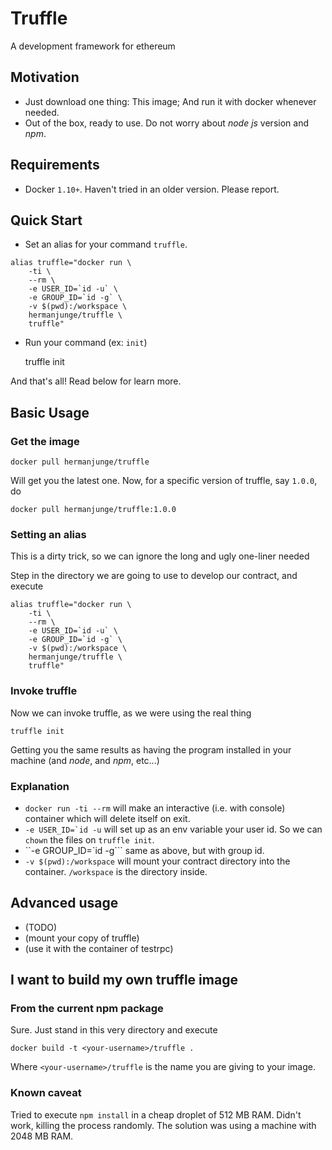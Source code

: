 # Truffle

A development framework for ethereum

## Motivation

* Just download one thing: This image; And run it with docker whenever needed.
* Out of the box, ready to use. Do not worry about _node js_ version and _npm_.

## Requirements

* Docker `1.10+`. Haven't tried in an older version. Please report.

## Quick Start

* Set an alias for your command `truffle`.

```
alias truffle="docker run \
    -ti \
    --rm \
    -e USER_ID=`id -u` \
    -e GROUP_ID=`id -g` \
    -v $(pwd):/workspace \
    hermanjunge/truffle \
    truffle"
```

* Run your command (ex: `init`)

    truffle init

And that's all! Read below for learn more.

## Basic Usage

### Get the image

    docker pull hermanjunge/truffle

Will get you the latest one. Now, for a specific version of truffle, say `1.0.0`, do

    docker pull hermanjunge/truffle:1.0.0

### Setting an alias

This is a dirty trick, so we can ignore the long and ugly one-liner needed

Step in the directory we are going to use to develop our contract, and execute

```
alias truffle="docker run \
    -ti \
    --rm \
    -e USER_ID=`id -u` \
    -e GROUP_ID=`id -g` \
    -v $(pwd):/workspace \
    hermanjunge/truffle \
    truffle"
```

### Invoke truffle

Now we can invoke truffle, as we were using the real thing

    truffle init

Getting you the same results as having the program installed in your machine (and _node_, and _npm_, etc...)

### Explanation

* `docker run -ti --rm` will make an interactive (i.e. with console) container which will delete itself on exit.
* ``-e USER_ID=`id -u`` will set up as an env variable your user id. So we can `chown` the files on `truffle init`.
* ``-e GROUP_ID=`id -g``` same as above, but with group id.
* `-v $(pwd):/workspace` will mount your contract directory into the container. `/workspace` is the directory inside.

## Advanced usage

* (TODO)
* (mount your copy of truffle)
* (use it with the container of testrpc)

## I want to build my own truffle image

### From the current npm package

Sure. Just stand in this very directory and execute

    docker build -t <your-username>/truffle .

Where `<your-username>/truffle` is the name you are giving to your image.

### Known caveat

Tried to execute `npm install` in a cheap droplet of 512 MB RAM. Didn't work,
killing the process randomly. The solution was using a machine with 2048 MB RAM.
